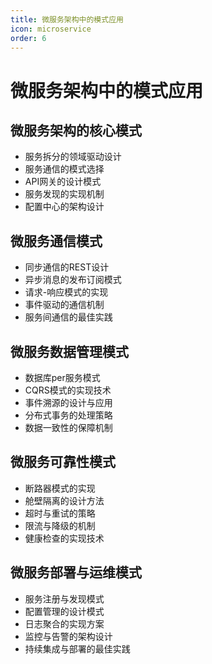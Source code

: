 ```yaml
---
title: 微服务架构中的模式应用
icon: microservice
order: 6
---
```


# 微服务架构中的模式应用

## 微服务架构的核心模式

- 服务拆分的领域驱动设计
- 服务通信的模式选择
- API网关的设计模式
- 服务发现的实现机制
- 配置中心的架构设计

## 微服务通信模式

- 同步通信的REST设计
- 异步消息的发布订阅模式
- 请求-响应模式的实现
- 事件驱动的通信机制
- 服务间通信的最佳实践

## 微服务数据管理模式

- 数据库per服务模式
- CQRS模式的实现技术
- 事件溯源的设计与应用
- 分布式事务的处理策略
- 数据一致性的保障机制

## 微服务可靠性模式

- 断路器模式的实现
- 舱壁隔离的设计方法
- 超时与重试的策略
- 限流与降级的机制
- 健康检查的实现技术

## 微服务部署与运维模式

- 服务注册与发现模式
- 配置管理的设计模式
- 日志聚合的实现方案
- 监控与告警的架构设计
- 持续集成与部署的最佳实践
